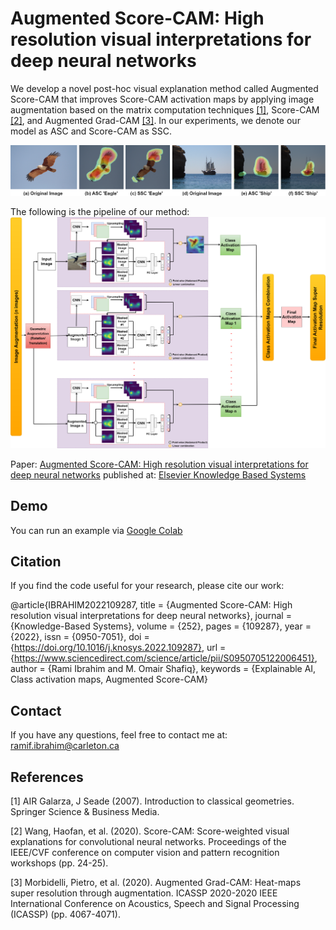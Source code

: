 # Augmented Score-CAM: High resolution visual interpretations for deep neural networks

We develop a novel post-hoc visual explanation method called Augmented Score-CAM that improves Score-CAM activation maps by applying image augmentation based on the matrix computation techniques [[1]](#1), Score-CAM [[2]](#2), and Augmented Grad-CAM [[3]](#3). In our experiments, we denote our model as ASC and Score-CAM as SSC.

![My Image](pics/Comparison.png)

The following is the pipeline of our method:
![My Image](pics/Pipeline.png)

Paper: [Augmented Score-CAM: High resolution visual interpretations for
deep neural networks](https://doi.org/10.1016/j.knosys.2022.109287) published at: [Elsevier Knowledge Based Systems](https://www.journals.elsevier.com/knowledge-based-systems)

## Demo
You can run an example via [Google Colab](https://drive.google.com/file/d/1HEqIpFIn-pGl2mGMJNz6oV55kCyTemyj/view?usp=sharing)
## Citation
If you find the code useful for your research, please cite our work:

@article{IBRAHIM2022109287,
title = {Augmented Score-CAM: High resolution visual interpretations for deep neural networks},
journal = {Knowledge-Based Systems},
volume = {252},
pages = {109287},
year = {2022},
issn = {0950-7051},
doi = {https://doi.org/10.1016/j.knosys.2022.109287},
url = {https://www.sciencedirect.com/science/article/pii/S0950705122006451},
author = {Rami Ibrahim and M. Omair Shafiq},
keywords = {Explainable AI, Class activation maps, Augmented Score-CAM}
## Contact
If you have any questions, feel free to contact me at: ramif.ibrahim@carleton.ca
## References
<a id="1">[1]</a> 
AIR Galarza, J Seade (2007). 
Introduction to classical geometries. 
Springer Science & Business Media.

<a id="2">[2]</a> 
Wang, Haofan, et al. (2020). 
Score-CAM: Score-weighted visual explanations for convolutional neural networks. 
Proceedings of the IEEE/CVF conference on computer vision and pattern recognition workshops (pp. 24-25).

<a id="3">[3]</a> 
Morbidelli, Pietro, et al. (2020). 
Augmented Grad-CAM: Heat-maps super resolution through augmentation. 
ICASSP 2020-2020 IEEE International Conference on Acoustics, Speech and Signal Processing (ICASSP) (pp. 4067-4071).
